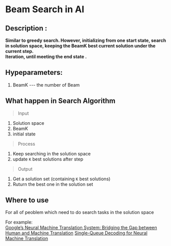 # Beam Search in AI

## Description :
**Similar to greedy search. However, initializing from one start state, search in solution space, keeping the BeamK best current solution under the current step.     
Iteration, until meeting the end state .** 

## Hypeparameters:
1. BeamK ---  the number of Beam



## What happen in Search Algorithm 
> Input
1. Solution space
2. BeamK
3. initial state

> Process
1. Keep searching in the solution space
2. update `K` best solutions after step

> Output
1. Get a solution set (containing `K` best solutions)
2. Ruturn the best one in the solution set

## Where to use
For all of peoblem which need to do search tasks in the solution space

For example:  
[Google’s Neural Machine Translation System: Bridging the Gap between Human and Machine Translation](https://arxiv.org/pdf/1609.08144.pdf (7.pdf)) 
[Single-Queue Decoding for Neural Machine Translation](https://arxiv.org/pdf/1707.01830.pdf![image](https://user-images.githubusercontent.com/39432361/152667989-496df029-43a7-49ce-b9b5-61d600887121.png)
)


